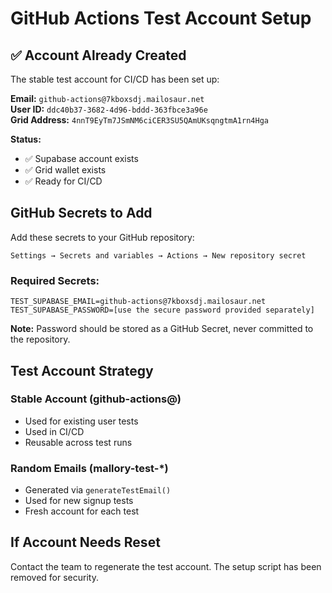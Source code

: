 # GitHub Actions Test Account Setup

## ✅ Account Already Created

The stable test account for CI/CD has been set up:

**Email:** `github-actions@7kboxsdj.mailosaur.net`  
**User ID:** `ddc40b37-3682-4d96-bddd-363fbce3a96e`  
**Grid Address:** `4nnT9EyTm7JSmNM6ciCER3SU5QAmUKsqngtmA1rn4Hga`

**Status:**
- ✅ Supabase account exists
- ✅ Grid wallet exists
- ✅ Ready for CI/CD

## GitHub Secrets to Add

Add these secrets to your GitHub repository:

```
Settings → Secrets and variables → Actions → New repository secret
```

### Required Secrets:

```
TEST_SUPABASE_EMAIL=github-actions@7kboxsdj.mailosaur.net
TEST_SUPABASE_PASSWORD=[use the secure password provided separately]
```

**Note:** Password should be stored as a GitHub Secret, never committed to the repository.

## Test Account Strategy

### Stable Account (github-actions@)
- Used for existing user tests
- Used in CI/CD
- Reusable across test runs

### Random Emails (mallory-test-*)
- Generated via `generateTestEmail()`
- Used for new signup tests
- Fresh account for each test

## If Account Needs Reset

Contact the team to regenerate the test account. The setup script has been removed for security.

